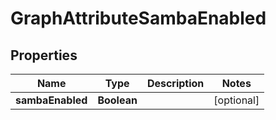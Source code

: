 # GraphAttributeSambaEnabled

## Properties
Name | Type | Description | Notes
------------ | ------------- | ------------- | -------------
**sambaEnabled** | **Boolean** |  |  [optional]
